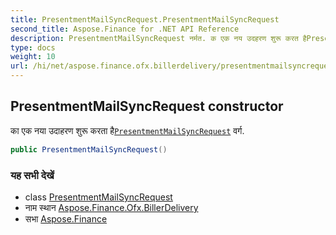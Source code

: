 ```yaml
---
title: PresentmentMailSyncRequest.PresentmentMailSyncRequest
second_title: Aspose.Finance for .NET API Reference
description: PresentmentMailSyncRequest नर्मत. क एक नय उदहरण शुरू करत हैPresentmentMailSyncRequest वर्ग.
type: docs
weight: 10
url: /hi/net/aspose.finance.ofx.billerdelivery/presentmentmailsyncrequest/presentmentmailsyncrequest/
---
```

## PresentmentMailSyncRequest constructor

का एक नया उदाहरण शुरू करता है[`PresentmentMailSyncRequest`](../) वर्ग.

```csharp
public PresentmentMailSyncRequest()
```

### यह सभी देखें

* class [PresentmentMailSyncRequest](../)
* नाम स्थान [Aspose.Finance.Ofx.BillerDelivery](../../presentmentmailsyncrequest/)
* सभा [Aspose.Finance](../../../)


